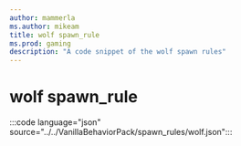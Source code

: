 ```yaml
---
author: mammerla
ms.author: mikeam
title: wolf spawn_rule
ms.prod: gaming
description: "A code snippet of the wolf spawn rules"
---
```


# wolf spawn_rule

:::code language="json" source="../../VanillaBehaviorPack/spawn_rules/wolf.json":::
